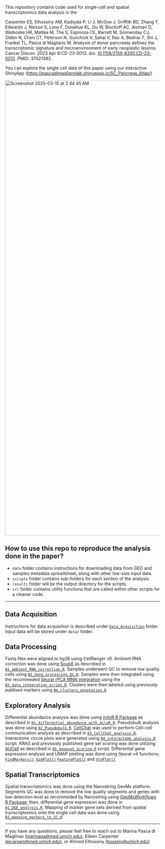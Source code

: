 This repository contains code used for single-cell and spatial transcriptomics data analysis in the 

Carpenter ES, Elhossiny AM, Kadiyala P, Li J, McGue J, Griffith BD, Zhang Y, Edwards J, Nelson S, Lima F, Donahue KL, Du W, Bischoff AC, Alomari D, Watkoske HR, Mattea M, The S, Espinoza CE, Barrett M, Sonnenday CJ, Olden N, Chen CT, Peterson N, Gunchick V, Sahai V, Rao A, Bednar F, Shi J, Frankel TL, Pasca di Magliano M. Analysis of donor pancreata defines the transcriptomic signature and microenvironment of early neoplastic lesions. Cancer Discov. 2023 Apr 6:CD-23-0013. doi: [10.1158/2159-8290.CD-23-0013](https://aacrjournals.org/cancerdiscovery/article/doi/10.1158/2159-8290.CD-23-0013/725128/Analysis-of-donor-pancreata-defines-the) .PMID: 37021392.

You can explore the single cell data of this paper using our interactive ShinyApp (https://pascadimaglianolab.shinyapps.io/SC_Pancreas_Atlas/)

<img width="1482" alt="Screenshot 2025-03-15 at 2 44 45 AM" src="https://github.com/user-attachments/assets/1922f3ed-867d-411d-98da-c6552b14dd17" />

## How to use this repo to reproduce the analysis done in the paper?

* `data` folder contains instructions for downloading data from GEO and samples metadata spreadsheet, along with other low-size input data.
* `scripts` folder contains sub-folders for each section of the analysis.
* `results` folder will be the output directory for the scripts. 
* `src` folder contains utility functions that are called within other scripts for a cleaner code.

*** 

## Data Acquisition

Instructions for data acquisition is described under [`Data_Acquisition`](scripts/Data_Acquisition) folder. Input data will be stored under `data/` folder.

## Data Processing

Fastq files were aligned to hg38 using CellRanger v6. Ambient RNA correction was done using [SoupX](https://github.com/constantAmateur/SoupX) as described in [`01_ambient_RNA_correction.R`](scripts/Data_Processing/01_ambient_RNA_correction.R). Samples underwent QC to remove low quality cells using [`02_data_procesisng_QC.R`](scripts/Data_Processing/02_data_procesisng_QC.R). Samples were then integrated using the recommeded [Seurat rPCA MNN integration](https://satijalab.org/seurat/articles/integration_rpca.html) using the [`03_data_integration_script.R`](scripts/Data_Processing/03_data_integration_script.R). Clusters were then labeled using previously publised markers using [`04_clusters_annotation.R`](scripts/Data_Processing/04_clusters_annotation.R) 

## Exploratory Analysis

Differential abundance analysis was done using [miloR R Package](https://github.com/MarioniLab/miloR) as described in [`01_differential_abundance_with_miloR.R`](scripts/Exploratory_Analysis/01_differential_abundance_with_miloR.R). Pseudobulk analysis was done using [`02_Pseudobulk.R`](scripts/Exploratory_Analysis/02_Pseudobulk.R). [CellChat](https://github.com/sqjin/CellChat) was used to perform Cell-cell communication analysis as described in [`03_CellChat_analysis.R`](scripts/Exploratory_Analysis/03_CellChat_analysis.R). Interactome circos plots were generated using [`04_interactome_analysis.R`](scripts/Exploratory_Analysis/04_interactome_analysis.R) script. KRAS and previously published gene set scoring was done utilizing [AUCell](https://github.com/aertslab/AUCell) as described in [`05_geneset_scoring.R`](scripts/Exploratory_Analysis/05_geneset_scoring.R) script. Differential gene expression analysis and UMAP plotting was done using Seurat v4 functions; [`FindMarkers()`](https://satijalab.org/seurat/reference/findmarkers), [`DimPlot()`](https://satijalab.org/seurat/reference/dimplot) [`FeaturePlot()`](https://satijalab.org/seurat/reference/featureplot) and [`VlnPlot()`](https://satijalab.org/seurat/reference/vlnplot)

## Spatial Transcriptomics

Spatial transcriptomics was done using the Nanostring GeoMx platform. Segments QC was done to remove the low quality segments and genes with low detection level as recommeded by Nanostring using [GeoMxWorkflows R Package](https://github.com/Nanostring-Biostats/GeoMxWorkflows), then, differential gene expression was done in [`01_DGE_analysis.R`](scripts/Spatial_Transcriptomics_Analysis/01_DGE_analysis.R). Mapping of marker gene sets derived from spatial transcriptomics onto the single cell data was done using [`02_mapping_markers_to_SC.R`](scripts/Spatial_Transcriptomics_Analysis/02_mapping_markers_to_SC.R)
 
*** 

If you have any questions, please feel free to reach out to Marina Pasca di Maglinao [(marinapa@med.umich.edu)](mailto:marinapa@med.umich.edu), Eileen Carpenter [(eicarpen@med.umich.edu)](mailto:eicarpen@med.umich.edu), or Ahmed Elhossiny [(hossiny@umich.edu)](mailto:hossiny@umich.edu) 
